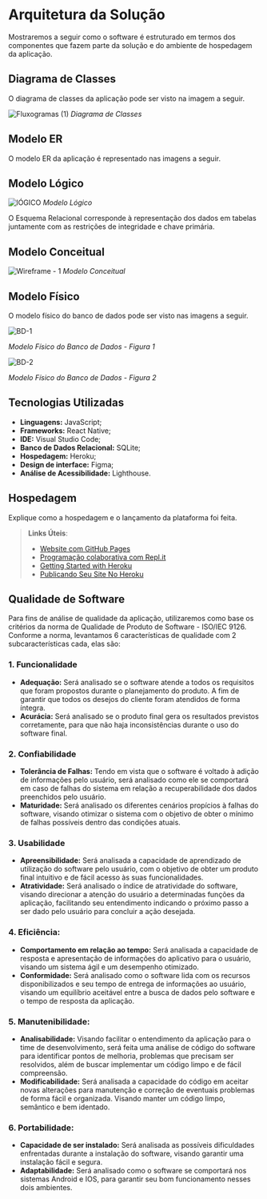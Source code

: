 # Arquitetura da Solução

Mostraremos a seguir como o software é estruturado em termos dos componentes que fazem parte da solução e do ambiente de hospedagem da aplicação.

## Diagrama de Classes

O diagrama de classes da aplicação pode ser visto na imagem a seguir.

![Fluxogramas (1)](https://github.com/ICEI-PUC-Minas-PMV-ADS/pmv-ads-2024-1-e3-proj-mov-t7-roteiriza/assets/116499898/3b108cee-7480-4af0-9767-ba9c290ffa01)
_Diagrama de Classes_

## Modelo ER

O modelo ER da aplicação é representado nas imagens a seguir.

## Modelo Lógico

![lÓGICO](https://github.com/ICEI-PUC-Minas-PMV-ADS/pmv-ads-2024-1-e3-proj-mov-t7-roteiriza/assets/116499898/c3d36e12-42e5-40cd-af01-c04b663392a1)
_Modelo Lógico_

O Esquema Relacional corresponde à representação dos dados em tabelas juntamente com as restrições de integridade e chave primária.

## Modelo Conceitual

![Wireframe - 1](https://github.com/ICEI-PUC-Minas-PMV-ADS/pmv-ads-2024-1-e3-proj-mov-t7-roteiriza/assets/114627827/d0a18987-f4cb-4ee8-bcac-8effd7006a7a)
_Modelo Conceitual_

## Modelo Físico

O modelo físico do banco de dados pode ser visto nas imagens a seguir.

![BD-1](https://github.com/ICEI-PUC-Minas-PMV-ADS/pmv-ads-2024-1-e3-proj-mov-t7-roteiriza/assets/116499898/23e5bf58-12ac-4a04-80ff-d2a92c231e5a)

_Modelo Físico do Banco de Dados - Figura 1_

![BD-2](https://github.com/ICEI-PUC-Minas-PMV-ADS/pmv-ads-2024-1-e3-proj-mov-t7-roteiriza/assets/116499898/eaffc7f5-7f73-416e-9af8-b278eb80edfa)

_Modelo Físico do Banco de Dados - Figura 2_

## Tecnologias Utilizadas

- **Linguagens:** JavaScript;
- **Frameworks:** React Native;
- **IDE:** Visual Studio Code;
- **Banco de Dados Relacional:** SQLite;
- **Hospedagem:** Heroku;
- **Design de interface:** Figma;
- **Análise de Acessibilidade:** Lighthouse.

## Hospedagem

Explique como a hospedagem e o lançamento da plataforma foi feita.

> **Links Úteis**:
>
> - [Website com GitHub Pages](https://pages.github.com/)
> - [Programação colaborativa com Repl.it](https://repl.it/)
> - [Getting Started with Heroku](https://devcenter.heroku.com/start)
> - [Publicando Seu Site No Heroku](http://pythonclub.com.br/publicando-seu-hello-world-no-heroku.html)

## Qualidade de Software

Para fins de análise de qualidade da aplicação, utilizaremos como base os critérios da norma de Qualidade de Produto de Software - ISO/IEC 9126. Conforme a norma, levantamos 6 características de qualidade com 2 subcaracterísticas cada, elas são:

### 1. Funcionalidade
- **Adequação:** Será analisado se o software atende a todos os requisitos que foram propostos durante o planejamento do produto. A fim de garantir que todos os desejos do cliente foram atendidos de forma íntegra.
- **Acurácia:** Será analisado se o produto final gera os resultados previstos corretamente, para que não haja inconsistências durante o uso do software final.

### 2. Confiabilidade
- **Tolerância de Falhas:** Tendo em vista que o software é voltado à adição de informações pelo usuário, será analisado como ele se comportará em caso de falhas do sistema em relação a recuperabilidade dos dados preenchidos pelo usuário.
- **Maturidade:** Será analisado os diferentes cenários propícios à falhas do software, visando otimizar o sistema com o objetivo de obter o mínimo de falhas possíveis dentro das condições atuais.

### 3. Usabilidade
- **Apreensibilidade:** Será analisada a capacidade de aprendizado de utilização do software pelo usuário, com o objetivo de obter um produto final intuitivo e de fácil acesso às suas funcionalidades.
- **Atratividade:** Será analisado o índice de atratividade do software, visando direcionar a atenção do usuário a determinadas funções da aplicação, facilitando seu entendimento indicando o próximo passo a ser dado pelo usuário para concluir a ação desejada.

### 4. Eficiência:
- **Comportamento em relação ao tempo:** Será analisada a capacidade de resposta e apresentação de informações do aplicativo para o usuário, visando um sistema ágil e um desempenho otimizado.
- **Conformidade:** Será analisado como o software lida com os recursos disponibilizados e seu tempo de entrega de informações ao usuário, visando um equilíbrio aceitável entre a busca de dados pelo software e o tempo de resposta da aplicação.

### 5. Manutenibilidade:
- **Analisabilidade:** Visando facilitar o entendimento da aplicação para o time de desenvolvimento, será feita uma análise de código do software para identificar pontos de melhoria, problemas que precisam ser resolvidos, além de buscar implementar um código limpo e de fácil compreensão.
- **Modificabilidade:** Será analisada a capacidade do código em aceitar novas alterações para manutenção e correção de eventuais problemas de forma fácil e organizada. Visando manter um código limpo, semântico e bem identado.

### 6. Portabilidade:
- **Capacidade de ser instalado:** Será analisada as possíveis dificuldades enfrentadas durante a instalação do software, visando garantir uma instalação fácil e segura.
- **Adaptabilidade:** Será analisado como o software se comportará nos sistemas Android e IOS, para garantir seu bom funcionamento nesses dois ambientes.

